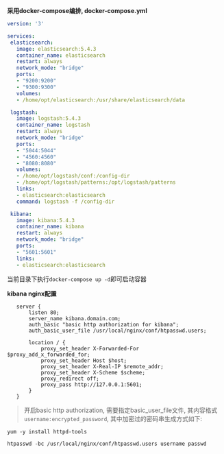  **采用docker-compose编排, docker-compose.yml**
 
 ```yml
version: '3'

services:
  elasticsearch:
    image: elasticsearch:5.4.3
    container_name: elasticsearch
    restart: always
    network_mode: "bridge"
    ports:
    - "9200:9200"
    - "9300:9300"
    volumes:
    - /home/opt/elasticsearch:/usr/share/elasticsearch/data

  logstash:
    image: logstash:5.4.3
    container_name: logstash
    restart: always
    network_mode: "bridge"
    ports:
    - "5044:5044"
    - "4560:4560"
    - "8080:8080"
    volumes:
    - /home/opt/logstash/conf:/config-dir
    - /home/opt/logstash/patterns:/opt/logstash/patterns
    links:
    - elasticsearch:elasticsearch
    command: logstash -f /config-dir

  kibana:
    image: kibana:5.4.3
    container_name: kibana
    restart: always
    network_mode: "bridge"
    ports:
    - "5601:5601"
    links:
    - elasticsearch:elasticsearch
 ```
 
 当前目录下执行`docker-compose up -d`即可启动容器
 
 
 **kibana nginx配置**
 ```
    server {
        listen 80;
        server_name kibana.domain.com;
        auth_basic "basic http authorization for kibana";
        auth_basic_user_file /usr/local/nginx/conf/htpasswd.users;

        location / {
            proxy_set_header X-Forwarded-For $proxy_add_x_forwarded_for;
            proxy_set_header Host $host;
            proxy_set_header X-Real-IP $remote_addr;
            proxy_set_header X-Scheme $scheme;
            proxy_redirect off;
            proxy_pass http://127.0.0.1:5601;
        }
    }
```

> 开启basic http authorization, 需要指定basic_user_file文件, 其内容格式`username:encrypted_password`, 其中加密过的密码串生成方式如下:

`yum -y install httpd-tools`

`htpasswd -bc /usr/local/nginx/conf/htpasswd.users username passwd`
